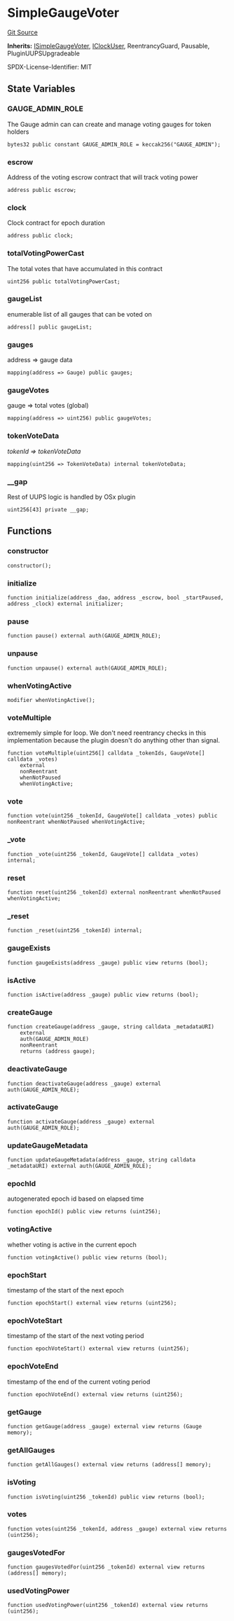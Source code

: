 # SimpleGaugeVoter
[Git Source](https://github.com/aragon/ve-governance/blob/d1db1e959d76056114cf52b0b8a3ff8311778151/src/voting/SimpleGaugeVoter.sol)

**Inherits:**
[ISimpleGaugeVoter](/src/voting/ISimpleGaugeVoter.sol/interface.ISimpleGaugeVoter.md), [IClockUser](/src/clock/IClock.sol/interface.IClockUser.md), ReentrancyGuard, Pausable, PluginUUPSUpgradeable

SPDX-License-Identifier: MIT


## State Variables
### GAUGE_ADMIN_ROLE
The Gauge admin can can create and manage voting gauges for token holders


```solidity
bytes32 public constant GAUGE_ADMIN_ROLE = keccak256("GAUGE_ADMIN");
```


### escrow
Address of the voting escrow contract that will track voting power


```solidity
address public escrow;
```


### clock
Clock contract for epoch duration


```solidity
address public clock;
```


### totalVotingPowerCast
The total votes that have accumulated in this contract


```solidity
uint256 public totalVotingPowerCast;
```


### gaugeList
enumerable list of all gauges that can be voted on


```solidity
address[] public gaugeList;
```


### gauges
address => gauge data


```solidity
mapping(address => Gauge) public gauges;
```


### gaugeVotes
gauge => total votes (global)


```solidity
mapping(address => uint256) public gaugeVotes;
```


### tokenVoteData
*tokenId => tokenVoteData*


```solidity
mapping(uint256 => TokenVoteData) internal tokenVoteData;
```


### __gap
Rest of UUPS logic is handled by OSx plugin


```solidity
uint256[43] private __gap;
```


## Functions
### constructor


```solidity
constructor();
```

### initialize


```solidity
function initialize(address _dao, address _escrow, bool _startPaused, address _clock) external initializer;
```

### pause


```solidity
function pause() external auth(GAUGE_ADMIN_ROLE);
```

### unpause


```solidity
function unpause() external auth(GAUGE_ADMIN_ROLE);
```

### whenVotingActive


```solidity
modifier whenVotingActive();
```

### voteMultiple

extrememly simple for loop. We don't need reentrancy checks in this implementation
because the plugin doesn't do anything other than signal.


```solidity
function voteMultiple(uint256[] calldata _tokenIds, GaugeVote[] calldata _votes)
    external
    nonReentrant
    whenNotPaused
    whenVotingActive;
```

### vote


```solidity
function vote(uint256 _tokenId, GaugeVote[] calldata _votes) public nonReentrant whenNotPaused whenVotingActive;
```

### _vote


```solidity
function _vote(uint256 _tokenId, GaugeVote[] calldata _votes) internal;
```

### reset


```solidity
function reset(uint256 _tokenId) external nonReentrant whenNotPaused whenVotingActive;
```

### _reset


```solidity
function _reset(uint256 _tokenId) internal;
```

### gaugeExists


```solidity
function gaugeExists(address _gauge) public view returns (bool);
```

### isActive


```solidity
function isActive(address _gauge) public view returns (bool);
```

### createGauge


```solidity
function createGauge(address _gauge, string calldata _metadataURI)
    external
    auth(GAUGE_ADMIN_ROLE)
    nonReentrant
    returns (address gauge);
```

### deactivateGauge


```solidity
function deactivateGauge(address _gauge) external auth(GAUGE_ADMIN_ROLE);
```

### activateGauge


```solidity
function activateGauge(address _gauge) external auth(GAUGE_ADMIN_ROLE);
```

### updateGaugeMetadata


```solidity
function updateGaugeMetadata(address _gauge, string calldata _metadataURI) external auth(GAUGE_ADMIN_ROLE);
```

### epochId

autogenerated epoch id based on elapsed time


```solidity
function epochId() public view returns (uint256);
```

### votingActive

whether voting is active in the current epoch


```solidity
function votingActive() public view returns (bool);
```

### epochStart

timestamp of the start of the next epoch


```solidity
function epochStart() external view returns (uint256);
```

### epochVoteStart

timestamp of the start of the next voting period


```solidity
function epochVoteStart() external view returns (uint256);
```

### epochVoteEnd

timestamp of the end of the current voting period


```solidity
function epochVoteEnd() external view returns (uint256);
```

### getGauge


```solidity
function getGauge(address _gauge) external view returns (Gauge memory);
```

### getAllGauges


```solidity
function getAllGauges() external view returns (address[] memory);
```

### isVoting


```solidity
function isVoting(uint256 _tokenId) public view returns (bool);
```

### votes


```solidity
function votes(uint256 _tokenId, address _gauge) external view returns (uint256);
```

### gaugesVotedFor


```solidity
function gaugesVotedFor(uint256 _tokenId) external view returns (address[] memory);
```

### usedVotingPower


```solidity
function usedVotingPower(uint256 _tokenId) external view returns (uint256);
```

